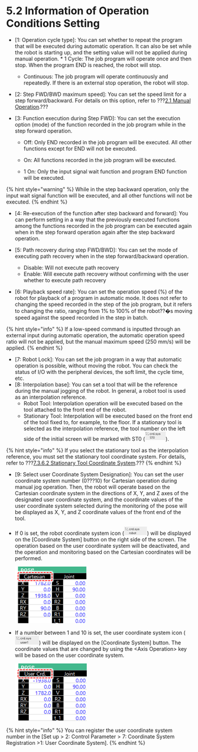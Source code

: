 ﻿# 5.2 Information of Operation Conditions Setting



* \[1: Operation cycle type\]: You can set whether to repeat the program that will be executed during automatic operation. It can also be set while the robot is starting up, and the setting value will not be applied during manual operation.
  * 
    1 Cycle: The job program will operate once and then stop. When the program END is reached, the robot will stop.

  * Continuous: The job program will operate continuously and repeatedly. If there is an external stop operation, the robot will stop.
* 
  \[2: Step FWD/BWD maximum speed\]: You can set the speed limit for a step forward/backward. For details on this option, refer to ???[2.1 Manual Operation](../operation/manual-operation/).???

* 
  \[3: Function execution during Step FWD\]: You can set the execution option \(mode\) of the function recorded in the job program while in the step forward operation.

  * 
    Off: Only END recorded in the job program will be executed. All other functions except for END will not be executed.

  * 
    On: All functions recorded in the job program will be executed.

  * 
    1 On: Only the input signal wait function and program END function will be executed.



{% hint style="warning" %}
While in the step backward operation, only the input wait signal function will be executed, and all other functions will not be executed.
{% endhint %}

* \[4: Re-execution of the function after step backward and forward\]: You can perform setting in a way that the previously executed functions among the functions recorded in the job program can be executed again when in the step forward operation again after the step backward operation.
* 
  \[5: Path recovery during step FWD/BWD\]: You can set the mode of executing path recovery when in the step forward/backward operation.

  * Disable: Will not execute path recovery
  * Enable: Will execute path recovery without confirming with the user whether to execute path recovery

* 
  \[6: Playback speed rate\]: You can set the operation speed \(%\) of the robot for playback of a program in automatic mode. It does not refer to changing the speed recorded in the step of the job program, but it refers to changing the ratio, ranging from 1% to 100% of the robot??�s moving speed against the speed recorded in the step in batch.




{% hint style="info" %}
If a low-speed command is inputted through an external input during automatic operation, the automatic operation speed ratio will not be applied, but the manual maximum speed \(250 mm/s\) will be applied.
{% endhint %}

* \[7: Robot Lock\]: You can set the job program in a way that automatic operation is possible, without moving the robot. You can check the status of I/O with the peripheral devices, the soft limit, the cycle time, etc.
* \[8: Interpolation base\]: You can set a tool that will be the reference during the manual jogging of the robot. In general, a robot tool is used as an interpolation reference.
  * Robot Tool: Interpolation operation will be executed based on the tool attached to the front end of the robot.
  * 
    Stationary Tool: Interpolation will be executed based on the front end of the tool fixed to, for example, to the floor. If a stationary tool is selected as the interpolation reference, the tool number on the left side of the initial screen will be marked with ST0 \(![](../_assets/tp630/sbt-crd-st0-small_eng.png)\).




{% hint style="info" %}
If you select the stationary tool as the interpolation reference, you must set the stationary tool coordinate system. For details, refer to ???[7.3.6.2 Stationary Tool Coordinate System](../7-setting/3-control-parameter/6-cordsys-reg/2-stationary-tool-crdsys.md).???
{% endhint %}

* \[9: Select user Coordinate System Designation\]: You can set the user coordinate system number \(0???10\) for Cartesian operation during manual jog operation. Then, the robot will operate based on the Cartesian coordinate system in the directions of X, Y, and Z axes of the designated user coordinate system, and the coordinate values of the user coordinate system selected during the monitoring of the pose will be displayed as X, Y, and Z coordinate values of the front end of the tool.



* 
  If 0 is set, the robot coordinate system icon \(![](../_assets/tp630/sbt-crd-robot-small_eng.png)\) will be displayed on the \[Coordinate System\] button on the right side of the screen. The operation based on the user coordinate system will be deactivated, and the operation and monitoring based on the Cartesian coordinates will be performed.

  ![](../_assets/tp630/pane-pose-robotcoord_eng.png)

* If a number between 1 and 10 is set, the user coordinate system icon \(![](../_assets/tp630/sbt-crd-user-small_eng.png)\) will be displayed on the \[Coordinate System\] button. The coordinate values that are changed by using the &lt;Axis Operation&gt; key will be based on the user coordinate system.

  ![](../_assets/tp630/pane-pose-usrcoord_eng.png)



{% hint style="info" %}
You can register the user coordinate system number in the \[Set up &gt; 2: Control Parameter &gt; 7: Coordinate System Registration &gt;1: User Coordinate System\].
{% endhint %}







